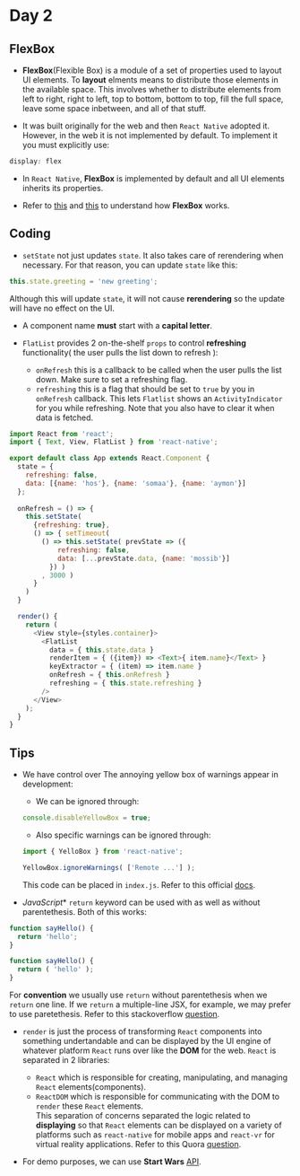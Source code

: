 # Day 2

## FlexBox
* **FlexBox**(Flexible Box) is a module of a set of properties used to layout UI elements. To **layout** elments means to distribute those elements in the available space. This involves whether to distribute elements from left to right, right to left, top to bottom, bottom to top, fill the full space, leave some space inbetween, and all of that stuff.

* It was built originally for the web and then ` React Native ` adopted it. However, in the web it is not implemented by default. To implement it you must explicitly use:
```css
display: flex
```

* In ` React Native `, **FlexBox** is implemented by default and all UI elements inherits its properties.

* Refer to [this](https://github.com/hossamnasser938/React-Native-The-Practical-Guide-Course-Documentation/blob/1bccda3ac37f638326ec85654c766f5ac0b3d400/documentation%20files/02_diving_into_the_basics.md#styling-_-understanding-the-basics) and [this](https://css-tricks.com/snippets/css/a-guide-to-flexbox/) to understand how **FlexBox** works. 


## Coding
* ` setState ` not just updates ` state `. It also takes care of rerendering when necessary. For that reason, you can update ` state ` like this:
```js
this.state.greeting = 'new greeting';
```
Although this will update ` state `, it will not cause **rerendering** so the update will have no effect on the UI.

* A component name **must** start with a **capital letter**.

* ` FlatList ` provides 2 on-the-shelf ` props ` to control **refreshing** functionality( the user pulls the list down to refresh ):
  * ` onRefresh ` this is a callback to be called when the user pulls the list down. Make sure to set a refreshing flag.
  * ` refreshing ` this is a flag that should be set to ` true ` by you in ` onRefresh ` callback. This lets ` Flatlist ` shows an ` ActivityIndicator ` for you while refreshing. Note that you also have to clear it when data is fetched.

```js
import React from 'react';
import { Text, View, FlatList } from 'react-native';

export default class App extends React.Component {
  state = { 
    refreshing: false,
    data: [{name: 'hos'}, {name: 'somaa'}, {name: 'aymon'}] 
  };
  
  onRefresh = () => { 
    this.setState( 
      {refreshing: true}, 
      () => { setTimeout(
        () => this.setState( prevState => ({ 
            refreshing: false,
            data: [...prevState.data, {name: 'mossib'}] 
          }) ) 
        , 3000 )
      }
    ) 
  } 

  render() {
    return (
      <View style={styles.container}>
        <FlatList 
          data = { this.state.data }
          renderItem = { ({item}) => <Text>{ item.name}</Text> }
          keyExtractor = { (item) => item.name }
          onRefresh = { this.onRefresh }
          refreshing = { this.state.refreshing }
        />
      </View>
    );
  }
}
```


## Tips
* We have control over The annoying yellow box of warnings appear in development:
  * We can be ignored through:
  ```js
  console.disableYellowBox = true;
  ```

  * Also specific warnings can be ignored through:
  ```js
  import { YelloBox } from 'react-native';

  YellowBox.ignoreWarnings( ['Remote ...'] );
  ```
  This code can be placed in ` index.js `. Refer to this official [docs](https://facebook.github.io/react-native/docs/debugging.html).

* *JavaScript** ` return ` keyword can be used with as well as without parentethesis. Both of this works:
```js
function sayHello() {
  return 'hello';
}
```

```js
function sayHello() {
  return ( 'hello' );
}
```
For **convention** we usually use ` return ` without parentethesis when we ` return ` one line. If we ` return ` a multiple-line JSX, for example, we may prefer to use paretethesis. Refer to this stackoverflow [question](https://stackoverflow.com/questions/20824558/why-use-parentheses-when-returning-in-javascript).

* ` render ` is just the process of transforming ` React ` components into something undertandable and can be displayed by the UI engine of whatever platform ` React ` runs over like the **DOM** for the web. ` React ` is separated in 2 libraries:
  * ` React ` which is responsible for creating, manipulating, and managing ` React ` elements(components).
  * ` ReactDOM ` which is responsible for communicating with the DOM to ` render ` these ` React ` elements.  
  This separation of concerns separated the logic related to **displaying** so that ` React ` elements can be displayed on a variety of platforms such as ` react-native ` for mobile apps and ` react-vr ` for virtual reality applications. Refer to this Quora [question](https://www.quora.com/What-does-the-term-render-mean-in-ReactJS-Like-render-a-component). 

* For demo purposes, we can use **Start Wars** [API](https://swapi.co/).